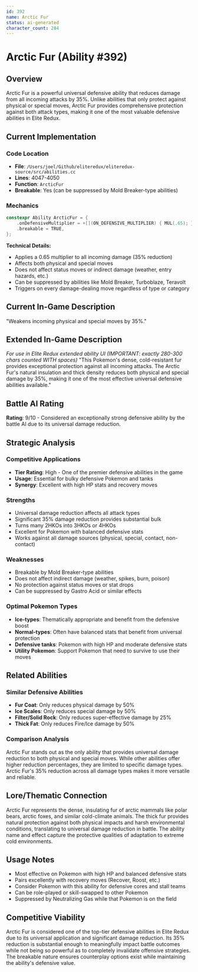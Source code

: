 ```yaml
---
id: 392
name: Arctic Fur
status: ai-generated
character_count: 284
---
```


# Arctic Fur (Ability #392)

## Overview
Arctic Fur is a powerful universal defensive ability that reduces damage from all incoming attacks by 35%. Unlike abilities that only protect against physical or special moves, Arctic Fur provides comprehensive protection against both attack types, making it one of the most valuable defensive abilities in Elite Redux.

## Current Implementation

### Code Location
- **File**: `/Users/joel/Github/eliteredux/eliteredux-source/src/abilities.cc`
- **Lines**: 4047-4050
- **Function**: `ArcticFur`
- **Breakable**: Yes (can be suppressed by Mold Breaker-type abilities)

### Mechanics
```cpp
constexpr Ability ArcticFur = {
    .onDefensiveMultiplier = +[](ON_DEFENSIVE_MULTIPLIER) { MUL(.65); },
    .breakable = TRUE,
};
```

**Technical Details:**
- Applies a 0.65 multiplier to all incoming damage (35% reduction)
- Affects both physical and special moves
- Does not affect status moves or indirect damage (weather, entry hazards, etc.)
- Can be suppressed by abilities like Mold Breaker, Turboblaze, Teravolt
- Triggers on every damage-dealing move regardless of type or category

## Current In-Game Description
"Weakens incoming physical and special moves by 35%."

## Extended In-Game Description
*For use in Elite Redux extended ability UI (IMPORTANT: exactly 280-300 chars counted WITH spaces)*
"This Pokemon's dense, cold-resistant fur provides exceptional protection against all incoming attacks. The Arctic Fur's natural insulation and thick density reduces both physical and special damage by 35%, making it one of the most effective universal defensive abilities available."

## Battle AI Rating
**Rating**: 9/10 - Considered an exceptionally strong defensive ability by the battle AI due to its universal damage reduction.

## Strategic Analysis

### Competitive Applications
- **Tier Rating**: High - One of the premier defensive abilities in the game
- **Usage**: Essential for bulky defensive Pokemon and tanks
- **Synergy**: Excellent with high HP stats and recovery moves

### Strengths
- Universal damage reduction affects all attack types
- Significant 35% damage reduction provides substantial bulk
- Turns many 2HKOs into 3HKOs or 4HKOs
- Excellent for Pokemon with balanced defensive stats
- Works against all damage sources (physical, special, contact, non-contact)

### Weaknesses
- Breakable by Mold Breaker-type abilities
- Does not affect indirect damage (weather, spikes, burn, poison)
- No protection against status moves or stat drops
- Can be suppressed by Gastro Acid or similar effects

### Optimal Pokemon Types
- **Ice-types**: Thematically appropriate and benefit from the defensive boost
- **Normal-types**: Often have balanced stats that benefit from universal protection
- **Defensive tanks**: Pokemon with high HP and moderate defensive stats
- **Utility Pokemon**: Support Pokemon that need to survive to use their moves

## Related Abilities

### Similar Defensive Abilities
- **Fur Coat**: Only reduces physical damage by 50%
- **Ice Scales**: Only reduces special damage by 50%  
- **Filter/Solid Rock**: Only reduces super-effective damage by 25%
- **Thick Fat**: Only reduces Fire/Ice damage by 50%

### Comparison Analysis
Arctic Fur stands out as the only ability that provides universal damage reduction to both physical and special moves. While other abilities offer higher reduction percentages, they are limited to specific damage types. Arctic Fur's 35% reduction across all damage types makes it more versatile and reliable.

## Lore/Thematic Connection
Arctic Fur represents the dense, insulating fur of arctic mammals like polar bears, arctic foxes, and similar cold-climate animals. The thick fur provides natural protection against both physical impacts and harsh environmental conditions, translating to universal damage reduction in battle. The ability name and effect capture the protective qualities of adaptation to extreme cold environments.

## Usage Notes
- Most effective on Pokemon with high HP and balanced defensive stats
- Pairs excellently with recovery moves (Recover, Roost, etc.)
- Consider Pokemon with this ability for defensive cores and stall teams
- Can be role-played or skill-swapped to other Pokemon
- Suppressed by Neutralizing Gas while that Pokemon is on the field

## Competitive Viability
Arctic Fur is considered one of the top-tier defensive abilities in Elite Redux due to its universal application and significant damage reduction. Its 35% reduction is substantial enough to meaningfully impact battle outcomes while not being so powerful as to completely invalidate offensive strategies. The breakable nature ensures counterplay options exist while maintaining the ability's defensive value.
